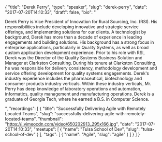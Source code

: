 {
  "title": "Derek Perry",
  "type": "speaker",
  "slug": "derek-perry",
  "date": "2017-07-20T14:10:33",
  "draft": false,
  "bio": "<p>Derek Perry is Vice President of Innovation for Rural Sourcing, Inc. (RSI). His responsibilities include developing innovative and strategic service offerings, and implementing solutions for our clients. A technologist by background, Derek has more than a decade of experience in leading engagements and building solutions. His background has a strong focus in enterprise applications, particularly in Quality Systems, as well as broad custom application development experience. Prior to his role with RSI, Derek was the Director of the Quality Systems Business Solution and Manager at Clarkston Consulting. During his tenure at Clarkston Consulting, he was responsible for delivery consistency, methodology development and service offering development for quality systems engagements. Derek's industry experience includes the pharmaceutical, biotechnology and consumer products industry verticals. Within these industry verticals, Mr. Perry has deep knowledge of laboratory operations and automation, informatics, quality management and manufacturing operations. Derek is a graduate of Georgia Tech, where he earned a B.S. in Computer Science.</p>",
  "recordings": [
    {
      "title": "Successfully Delivering Agile with Remotely Located Teams",
      "slug": "successfully-delivering-agile-with-remotely-located-teams",
      "thumbnail": "https://i.vimeocdn.com/video/650202913_295x166.jpg",
      "date": "2017-07-20T14:10:33",
      "meetups": [
        {
          "name": "Tulsa School of Dev",
          "slug": "tulsa-school-of-dev"
        }
      ],
      "tags": [
        {
          "name": "Agile",
          "slug": "agile"
        }
      ]
    }
  ]
}